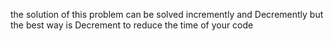 
the solution of this problem can be solved incremently and Decremently
but the  best way is Decrement
to reduce the time of your code 
